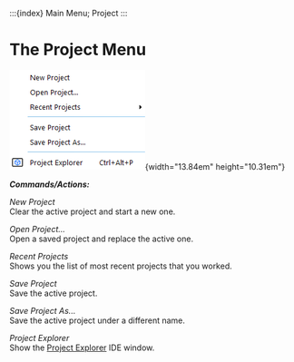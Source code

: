 :::{index} Main Menu; Project
:::

# The Project Menu

![graphic](images/projectmenu1.png){width="13.84em"  height="10.31em"}

***Commands/Actions:***

*New Project*\
Clear the active project and start a new one.

*Open Project...*\
Open a saved project and replace the active one.

*Recent Projects*\
Shows you the list of most recent projects that you worked.

*Save Project*\
Save the active project.

*Save Project As...*\
Save the active project under a different name.

*Project Explorer*\
Show the [Project Explorer](projectexplorer) IDE window.
  



